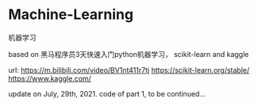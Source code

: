 # Machine-Learning
机器学习


based on 黑马程序员3天快速入门python机器学习， scikit-learn and kaggle


url:
https://m.bilibili.com/video/BV1nt411r7tj
https://scikit-learn.org/stable/
https://www.kaggle.com/


update on July, 29th, 2021. 
code of part 1,
to be continued...

